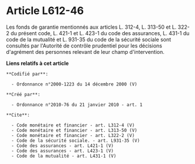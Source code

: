 # Article L612-46

Les fonds de garantie mentionnés aux articles L. 312-4, L. 313-50 et L. 322-2 du présent code, L. 421-1 et L. 423-1 du code
des assurances, L. 431-1 du code de la mutualité et L. 931-35 du code de la sécurité sociale sont consultés par l'Autorité de
contrôle prudentiel pour les décisions d'agrément des personnes relevant de leur champ d'intervention.

**Liens relatifs à cet article**

	**Codifié par**:

	  - Ordonnance n°2000-1223 du 14 décembre 2000 (V)

	**Créé par**:

	  - Ordonnance n°2010-76 du 21 janvier 2010 - art. 1

	**Cite**:

	  - Code monétaire et financier - art. L312-4 (V)
	  - Code monétaire et financier - art. L313-50 (V)
	  - Code monétaire et financier - art. L322-2 (V)
	  - Code de la sécurité sociale. - art. L931-35 (V)
	  - Code des assurances - art. L421-1 (V)
	  - Code des assurances - art. L423-1 (V)
	  - Code de la mutualité - art. L431-1 (V)
